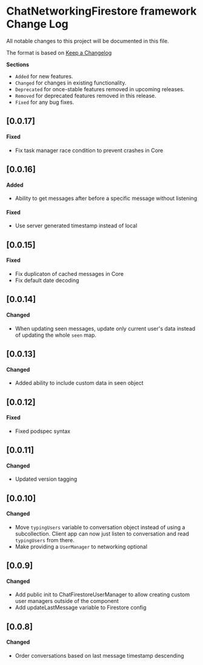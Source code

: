 # ChatNetworkingFirestore framework Change Log
All notable changes to this project will be documented in this file.

The format is based on [Keep a Changelog](http://keepachangelog.com/)

__Sections__

 - `Added` for new features.
 - `Changed` for changes in existing functionality.
 - `Deprecated` for once-stable features removed in upcoming releases.
 - `Removed` for deprecated features removed in this release.
 - `Fixed` for any bug fixes.

 ## [0.0.17]

 #### Fixed
 - Fix task manager race condition to prevent crashes in Core

 ## [0.0.16]
 
 #### Added 
 - Ability to get messages after before a specific message without listening

 #### Fixed
 - Use server generated timestamp instead of local

 ## [0.0.15]

 #### Fixed
 - Fix duplicaton of cached messages in Core
 - Fix default date decoding

 ## [0.0.14]

 #### Changed
 - When updating seen messages, update only current user's data instead of updating the whole `seen` map.

 ## [0.0.13]

 #### Changed
 - Added ability to include custom data in seen object

 ## [0.0.12]

 #### Fixed
 - Fixed podspec syntax

 ## [0.0.11]

 #### Changed
 - Updated version tagging

 ## [0.0.10]

 #### Changed
 - Move `typingUsers` variable to conversation object instead of using a subcollection. Client app can now just listen to conversation and read `typingUsers` from there.
 - Make providing a `UserManager` to networking optional

 ## [0.0.9]

 #### Changed
 - Add public init to ChatFirestoreUserManager to allow creating custom user managers outside of the component
 - Add updateLastMessage variable to Firestore config

 ## [0.0.8]

 #### Changed
 - Order conversations based on last message timestamp descending
